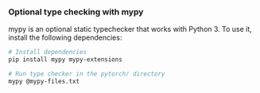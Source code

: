 ### Optional type checking with mypy

mypy is an optional static typechecker that works with Python 3.
To use it, install the following dependencies:
```bash
# Install dependencies
pip install mypy mypy-extensions

# Run type checker in the pytorch/ directory
mypy @mypy-files.txt
```
